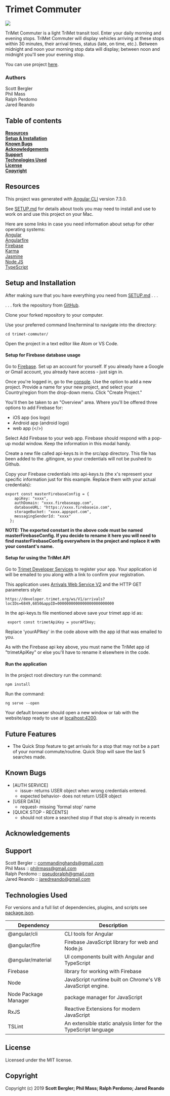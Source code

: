 # Trimet Commuter

![](screenshots/HomeScreen.png)

TriMet Commuter is a light TriMet transit tool. Enter your daily morning and evening stops. TriMet Commuter will display vehicles arriving at these stops within 30 minutes, their arrival times, status (late, on time, etc.). Between midnight and noon your morning stop data will display; between noon and midnight you'll see your evening stop.

You can use project [here](https://trimet-commuter.firebaseapp.com).

### Authors
Scott Bergler  
Phil Mass  
Ralph Perdomo  
Jared Reando  

## Table of contents
**[Resources](#resources)**<br>
**[Setup & Installation](#setup-and-installation)**<br>
**[Known Bugs](#known-bugs)**<br>
**[Acknowledgements](#acknowledgements)**<br>
**[Support](#support)**<br>
**[Technologies Used](#technologies-used)**<br>
**[License](#license)**<br>
**[Copyright](#copyright)**<br>

## Resources

This project was generated with [Angular CLI](https://github.com/angular/angular-cli) version 7.3.0.

See [SETUP.md](./SETUP.md) for details about tools you may need to install and use to work on and use this project on your Mac.  

Here are some links in case you need information about setup for other operating systems:  
[Angular](https://angular.io/)  
[Angularfire](https://github.com/angular/angularfire2)  
[Firebase](https://firebase.google.com/)  
[Karma](https://karma-runner.github.io/latest/index.html)  
[Jasmine](https://jasmine.github.io/)  
[Node JS](https://nodejs.org/en/)  
[TypeScript](https://www.typescriptlang.org/)

## Setup and Installation
After making sure that you have everything you need from [SETUP.md](./SETUP.md) . . .

. . . fork the repository from [GitHub](https://github.com/philrmass/trimet-commuter).  

Clone your forked repository to your computer.  

Use your preferred command line/terminal to navigate into the directory:
```
cd trimet-commuter/
```

Open the project in a text editor like Atom or VS Code.

#### Setup for Firebase database usage
Go to [Firebase](https://firebase.google.com/).
Set up an account for yourself. If you already have a Google or Gmail account, you already have access - just sign in.  

Once you're logged in, go to the [console](https://console.firebase.google.com/). Use the option to add a new project. Provide a name for your new project, and select your Country/region from the drop-down menu. Click "Create Project."

You'll then be taken to an "Overview" area. Where you'll be offered three options to add Firebase for:  

- iOS app (ios logo)
- Android app (android logo)
- web app (</>)

Select Add Firebase to your web app. Firebase should respond with a pop-up modal window. Keep the information in this modal handy.  

Create a new file called api-keys.ts in the src/app directory. This file has been added to the .gitingore, so your credentials will not be pushed to Github.  

Copy your Firebase credentials into api-keys.ts (the x's represent your specific information just for this example. Replace them with your actual credentials):
```
export const masterFirebaseConfig = {
    apiKey: "xxxx",
    authDomain: "xxxx.firebaseapp.com",
    databaseURL: "https://xxxx.firebaseio.com",
    storageBucket: "xxxx.appspot.com",
    messagingSenderId: "xxxx"
  };
```

**NOTE: The exported constant in the above code must be named masterFirebaseConfig. If you decide to rename it here you will need to find masterFirebaseConfig everywhere in the project and replace it with your constant's name.**

#### Setup for using the TriMet API
Go to [Trimet Developer Services](https://developer.trimet.org/appid/registration/) to register your app. Your application id will be emailed to you along with a link to confirm your registration.  

This application uses [Arrivals Web Service V2](https://developer.trimet.org/ws_docs/arrivals2_ws.shtml) and the HTTP GET parameters style:
```
https://developer.trimet.org/ws/V1/arrivals?locIDs=6849,6850&appID=0000000000000000000000000
```

In the api-keys.ts file mentioned above save your trimet app id as:

```
 export const trimetApiKey = yourAPIkey;
```
Replace 'yourAPIkey' in the code above with the app id that was emailed to you.

As with the Firebase api key above, you must name the TriMet app id "trimetApiKey" or else you'll have to rename it elsewhere in the code.

#### Run the application
In the project root directory run the command:
```
npm install
```

Run the command:
```
ng serve --open
```
Your default browser should open a new window or tab with the website/app ready to use at [localhost:4200](localhost:4200).  

## Future Features
- The Quick Stop feature to get arrivals for a stop that may not be a part of your normal commute/routine. Quick Stop will save the last 5 searches made.

## Known Bugs
* [AUTH SERVICE]
  * issue- returns USER object when wrong credentials entered.
  * expected behavior- does not return USER object
* [USER DATA]
  * request- missing 'formal stop' name
* [QUICK STOP - RECENTS]
  * should not store a searched stop if that stop is already in recents

## Acknowledgements

## Support
Scott Bergler :: commandinghands@gmail.com  
Phil Mass :: philrmass@gmail.com  
Ralph Perdomo :: pseudoralph@gmail.com  
Jared Reando :: jaredreando@gmail.com

## Technologies Used
For versions and a full list of dependencies, plugins, and scripts see [package.json](./package.json).  

| Dependency | Description |
| --- | --- |
| @angular/cli | CLI tools for Angular |
| @angular/fire | Firebase JavaScript library for web and Node.js |
| @angular/material | UI components built with Angular and TypeScript |
| Firebase | library for working with Firebase |
| Node | JavaScript runtime built on Chrome's V8 JavaScript engine. |
| Node Package Manager | package manager for JavaScript |
| RxJS | Reactive Extensions for modern JavaScript |
| TSLint | An extensible static analysis linter for the TypeScript language |

## License
Licensed under the MIT license.

## Copyright
Copyright (c) 2019 **Scott Bergler; Phil Mass; Ralph Perdomo; Jared Reando**
